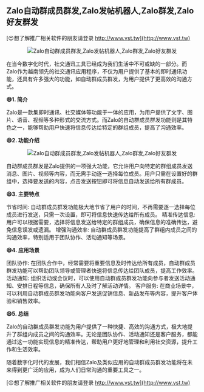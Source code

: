 ## **Zalo自动群成员群发,Zalo发帖机器人,Zalo群发,Zalo好友群发**

[😍想了解推广相关软件的朋友请登录 http://www.vst.tw](http://www.vst.tw)

 <center><img src="https://vst.tw/MP4/tuiguang/png/6.png" alt="Zalo自动群成员群发,Zalo发帖机器人,Zalo群发,Zalo好友群发"></center>

在当今数字化时代，社交通讯工具已经成为我们生活中不可或缺的一部分。而Zalo作为越南领先的社交通讯应用程序，不仅为用户提供了基本的即时通讯功能，还具有许多强大的功能，如自动群成员群发，为用户提供了更高效的沟通方式。

**😄1. 简介**

Zalo是一款集即时通讯、社交媒体等功能于一体的应用，为用户提供了文字、图片、语音、视频等多种形式的交流方式。而Zalo的自动群成员群发功能则是其特色之一，能够帮助用户快速将信息传达给特定的群组成员，提高了沟通效率。

**😄2. 功能介绍**

 <center><img src="https://vst.tw/MP4/tuiguang/png/4.png" alt="Zalo自动群成员群发,Zalo发帖机器人,Zalo群发,Zalo好友群发"></center>

自动群成员群发是Zalo提供的一项强大功能，它允许用户向特定的群组成员发送消息、图片、视频等内容，而无需手动逐一选择每位成员。用户只需在设置好的群组中，选择要发送的内容，点击发送按钮即可将信息自动发送给所有群成员。

**😄3. 主要特点**

节省时间: 自动群成员群发功能极大地节省了用户的时间，不再需要逐一选择每位成员进行发送，只需一次设置，即可将信息快速传达给所有成员。
精准传达信息: 用户可以根据需要，选择将信息发送给特定的群组成员，确保信息的准确传达，避免信息误发或遗漏。
增强沟通效率: 自动群成员群发功能提高了群组内成员之间的沟通效率，特别适用于团队协作、活动通知等场景。

**😄4. 应用场景**

团队协作: 在团队合作中，经常需要将重要信息及时传达给所有成员，自动群成员群发功能可以帮助团队领导或管理者快速将信息传达给团队成员，提高工作效率。
活动通知: 组织活动或会议时，可以使用自动群成员群发功能向参与者发送活动通知、安排日程等信息，确保所有人及时了解活动详情。
客户服务: 在商业场景中，可以利用自动群成员群发功能向客户发送促销信息、新品发布等内容，提升客户体验和销售效率。

**😄5. 总结**

Zalo的自动群成员群发功能为用户提供了一种快捷、高效的沟通方式，极大地提升了群组内成员之间的沟通效率。无论是团队协作、活动通知还是客户服务，都能通过这一功能实现信息的精准传达，帮助用户更好地管理和利用社交资源，提升工作和生活效率。

随着数字化时代的发展，我们相信Zalo及类似应用的自动群成员群发功能将在未来得到更广泛的应用，成为人们日常沟通的重要工具之一。

[😍想了解推广相关软件的朋友请登录 http://www.vst.tw](http://www.vst.tw)



